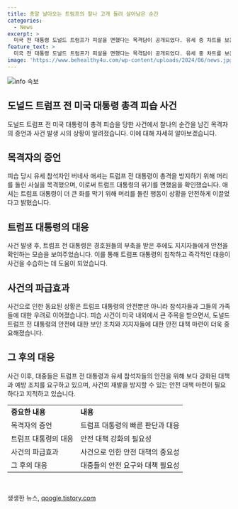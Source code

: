 ```yaml
---
title: 총알 날아오는 트럼프의 찰나 고개 돌려 살아남은 순간
categories:
  - News
excerpt: >
  미국 전 대통령 도널드 트럼프가 피살을 면했다는 목격담이 공개되었다. 유세 중 차트를 보는 도중 고개를 돌려 총알을 피했다는데 참석자는 만약 그랬다면 상황은 훨씬 더 나빴을 것이라고 전했다. 총성이 울려 퍼진 후 트럼프는 신발을 찾느라 경호원들을 재촉하기도 했다. 사랑하는 이들을 잃은 이들에 대한 애도를 표하면서 트럼프 대통령이 걱정된다고 전했다.
feature_text: >
  미국 전 대통령 도널드 트럼프가 피살을 면했다는 목격담이 공개되었다. 유세 중 차트를 보는 도중 고개를 돌려 총알을 피했다는데 참석자는 만약 그랬다면 상황은 훨씬 더 나빴을 것이라고 전했다. 총성이 울려 퍼진 후 트럼프는 신발을 찾느라 경호원들을 재촉하기도 했다. 사랑하는 이들을 잃은 이들에 대한 애도를 표하면서 트럼프 대통령이 걱정된다고 전했다.
image: 'https://www.behealthy4u.com/wp-content/uploads/2024/06/news.jpg'
---
```


<p><img src="https://www.behealthy4u.com/wp-content/uploads/2024/06/news.jpg" alt="info 속보" /></p>

<h2 data-ke-size="size26">도널드 트럼프 전 미국 대통령 총격 피습 사건</h2>

<p data-ke-size="size16">도널드 트럼프 전 미국 대통령이 총격 피습을 당한 사건에서 찰나의 순간을 남긴 목격자의 증언과 사건 발생 시의 상황이 알려졌습니다. 이에 대해 자세히 알아보겠습니다.</p>

<h2 data-ke-size="size24">목격자의 증언</h2>

<p data-ke-size="size16">피습 당시 유세 참석자인 버네사 애셔는 트럼프 전 대통령이 총격을 방지하기 위해 머리를 돌린 사실을 목격했으며, 이로써 트럼프 대통령의 위기를 면했음을 확인했습니다. 애셔는 트럼프 대통령이 더 큰 화를 막기 위해 머리를 돌린 행동이 상황을 안전하게 이끌었다고 밝혔습니다.</p>

<h2 data-ke-size="size24">트럼프 대통령의 대응</h2>

<p data-ke-size="size16">사건 발생 후, 트럼프 전 대통령은 경호원들의 부축을 받은 후에도 지지자들에게 안전을 확인하는 모습을 보여주었습니다. 이를 통해 트럼프 대통령의 침착하고 즉각적인 대응이 사건을 수습하는 데 도움이 되었습니다.</p>

<h2 data-ke-size="size24">사건의 파급효과</h2>

<p data-ke-size="size16">사건으로 인한 동요된 상황은 트럼프 대통령의 안전뿐만 아니라 참석자들과 그들의 가족들에 대한 우려로 이어졌습니다. 피습 사건이 미국 내외에서 큰 주목을 받으면서, 도널드 트럼프 전 대통령의 안전에 대한 보안 조치와 지지자들에 대한 안전 대책 마련이 더욱 중요해졌습니다.</p>

<h2 data-ke-size="size24">그 후의 대응</h2>

<p data-ke-size="size16">사건 이후, 대중들은 트럼프 전 대통령과 유세 참석자들의 안전을 위해 보다 강화된 대책과 예방 조치를 요구하고 있으며, 사건의 재발을 방지할 수 있는 안전 대책 마련이 필요하다고 지적하고 있습니다.</p>

<table>
    <tr>
        <td><b>중요한 내용</b></td>
        <td><b>내용</b></td>
    </tr>
    <tr>
        <td>목격자의 증언</td>
        <td>트럼프 대통령의 빠른 판단과 대응</td>
    </tr>
    <tr>
        <td>트럼프 대통령의 대응</td>
        <td>안전 대책 강화의 필요성</td>
    </tr>
    <tr>
        <td>사건의 파급효과</td>
        <td>사건으로 인한 안전 대책의 중요성</td>
    </tr>
    <tr>
        <td>그 후의 대응</td>
        <td>대중들의 안전 요구와 대책 필요성</td>
    </tr>
</table>

<p data-ke-size="size16">&nbsp;</p>
생생한 뉴스, <a href="https://qoogle.tistory.com" rel="dofollow">qoogle.tistory.com</a>


